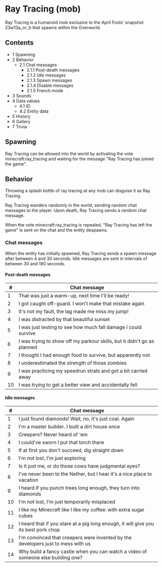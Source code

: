 # Ray Tracing (mob)
Ray Tracing is a humanoid mob exclusive to the April Fools' snapshot 23w13a_or_b that spawns within the Overworld.

## Contents
- 1 Spawning
- 2 Behavior
	- 2.1 Chat messages
		- 2.1.1 Post-death messages
		- 2.1.2 Idle messages
		- 2.1.3 Spawn messages
		- 2.1.4 Disable messages
		- 2.1.5 French mode
- 3 Sounds
- 4 Data values
	- 4.1 ID
	- 4.2 Entity data
- 5 History
- 6 Gallery
- 7 Trivia

## Spawning
Ray Tracing can be allowed into the world by activating the vote minecraft:ray_tracing and waiting for the message "Ray Tracing has joined the game".

## Behavior
Throwing a splash bottle of ray tracing at any mob can disguise it as Ray Tracing.

Ray Tracing wanders randomly in the world, sending random chat messages to the player. Upon death, Ray Tracing sends a random chat message.

When the vote minecraft:ray_tracing is repealed, "Ray Tracing has left the game" is sent on the chat and the entity despawns.

### Chat messages
When the entity has initially spawned, Ray Tracing sends a spawn message after between 4 and 30 seconds. Idle messages are sent in intervals of between 30 and 180 seconds.

#### Post-death messages
| #  | Chat message                                                            |
|----|-------------------------------------------------------------------------|
| 1  | That was just a warm-up, next time I'll be ready!                       |
| 2  | I got caught off-guard. I won't make that mistake again                 |
| 3  | It's not my fault, the lag made me miss my jump!                        |
| 4  | I was distracted by that beautiful sunset                               |
| 5  | I was just testing to see how much fall damage I could survive          |
| 6  | I was trying to show off my parkour skills, but it didn't go as planned |
| 7  | I thought I had enough food to survive, but apparently not              |
| 8  | I underestimated the strength of those zombies                          |
| 9  | I was practicing my speedrun strats and got a bit carried away          |
| 10 | I was trying to get a better view and accidentally fell                 |

#### Idle messages
| #  | Chat message                                                                        |
|----|-------------------------------------------------------------------------------------|
| 1  | I just found diamonds! Wait, no, it's just coal. Again                              |
| 2  | I'm a master builder. I built a dirt house once                                     |
| 3  | Creepers? Never heard of 'em                                                        |
| 4  | I could've sworn I put that torch there                                             |
| 5  | If at first you don't succeed, dig straight down                                    |
| 6  | I'm not lost, I'm just exploring                                                    |
| 7  | Is it just me, or do those cows have judgmental eyes?                               |
| 8  | I've never been to the Nether, but I hear it's a nice place to vacation             |
| 9  | I heard if you punch trees long enough, they turn into diamonds                     |
| 10 | I'm not lost, I'm just temporarily misplaced                                        |
| 11 | I like my Minecraft like I like my coffee: with extra sugar cubes                   |
| 12 | I heard that if you stare at a pig long enough, it will give you its best pork chop |
| 13 | I'm convinced that creepers were invented by the developers just to mess with us    |
| 14 | Why build a fancy castle when you can watch a video of someone else building one?   |

